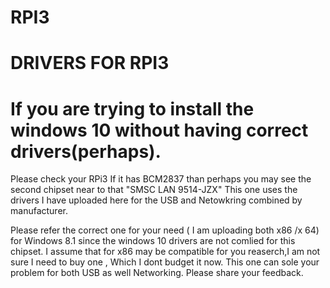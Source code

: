 # RPI3
# DRIVERS FOR RPI3
# If you are trying to install the windows 10 without having correct drivers(perhaps).
Please check your RPi3  If it has BCM2837 than perhaps you may see the second chipset near to that "SMSC LAN 9514-JZX"
This one uses the drivers I have uploaded here for the USB and Netowkring combined by manufacturer.

Please refer the correct one for your need ( I am uploading both x86 /x 64) for Windows 8.1 since the windows 10 drivers are not comlied for this chipset.
I assume that for x86 may be compatible for you reaserch,I am not sure I need to buy one , Which I dont budget it now.
This one can sole your problem for both USB as well Networking.
Please share your feedback.
